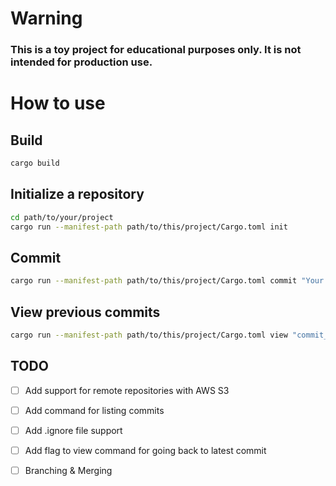 # Warning
### This is a toy project for educational purposes only. It is not intended for production use.

# How to use

## Build
```bash
cargo build
```

## Initialize a repository
```bash
cd path/to/your/project
cargo run --manifest-path path/to/this/project/Cargo.toml init
```

## Commit
```bash
cargo run --manifest-path path/to/this/project/Cargo.toml commit "Your commit message"
```

## View previous commits
```bash
cargo run --manifest-path path/to/this/project/Cargo.toml view "commit_id"
```

## TODO
- [ ] Add support for remote repositories with AWS S3
- [ ] Add command for listing commits
- [ ] Add .ignore file support
- [ ] Add flag to view command for going back to latest commit
- [ ] Branching & Merging

